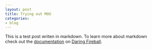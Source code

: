 ```yaml
---
layout: post
title: Trying out MOU 
categories:
- blog
---
```


This is a test post writen in markdown. To learn more about markdown check out the 
[documentation](http://daringfireball.net/projects/markdown/) on 
[Daring Fireball](http://daringfireball.net/).